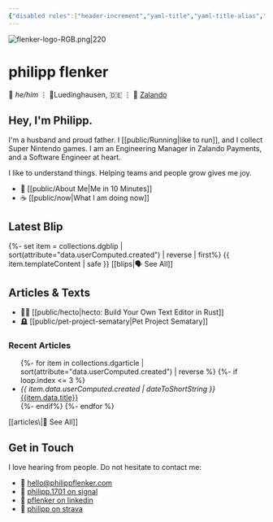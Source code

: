 ```yaml
---
{"disabled rules":["header-increment","yaml-title","yaml-title-alias","file-name-heading"],"title":"this is philipp","aliases":["philipp flenker"],"linter-yaml-title-alias":"philipp flenker","created-date":"2025-04-25T17:21:48","updated-date":"2025-05-09T17:03:52","dg-home":true,"dg-publish":true,"dg-pinned":false,"templateEngineOverride":"njk,md","eleventyImport":{"collections":["dgblip"]},"dg-path":"Index.md","permalink":"/index/","tags":["gardenEntry"],"dgPassFrontmatter":true}
---
```


![flenker-logo-RGB.png|220](/img/user/attachments/flenker-logo-RGB.png)

# philipp flenker
💬 _he/him_ ⋮ 📍Luedinghausen, 🇩🇪 ⋮ 💼 [Zalando](https://engineering.zalando.com/)

## Hey, I'm Philipp.
I'm a husband and proud father. I [[public/Running\|like to run]], and I collect Super Nintendo games. I am an Engineering Manager in Zalando Payments, and a Software Engineer at heart.

I like to understand things. Helping teams and people grow gives me joy.

- 🪪 [[public/About Me\|Me in 10 Minutes]]
- ☕ [[public/now\|What I am doing now]]

## Latest Blip

{%- set item = collections.dgblip | sort(attribute="data.userComputed.created") | reverse | first%}
{{ item.templateContent | safe }}
[[blips\|🗣️ See All]]

## Articles & Texts
- 🧑‍💻 [[public/hecto\|hecto: Build Your Own Text Editor in Rust]]
- 🪦 [[public/pet-project-sematary\|Pet Project Sematary]]

### Recent Articles
<ul>
{%- for item in collections.dgarticle | sort(attribute="data.userComputed.created") | reverse %}
{%- if loop.index <= 3 %}
 <li>
  <span>
  <i>
    <time datetime="{{ item.data.userComputed.created | dateToRfc3339 }}">{{ item.data.userComputed.created | dateToShortString }}</time>
    </time>
    </i>
    </span>
    <a href="{{item.url | url}}">{{item.data.title}}</a>
  </li>
{%- endif%}
{%- endfor %}
</ul>
[[articles\|📝 See All]]

## Get in Touch
I love hearing from people. Do not hesitate to contact me:
- 📧 [hello@philippflenker.com](mailto:hello@philippflenker.com)
- 🔐 [philipp.1701 on signal](https://signal.me/#eu/gs5cb8Xjs5Pqo2UFnMnBASqp936nLEPIhjKqPTJFxZZES2C9blBNQ4RWZycBUSLM)
- 👔 [pflenker on linkedin](https://de.linkedin.com/in/pflenker)
- 👟 [philipp on strava](https://www.strava.com/athletes/126345196)
